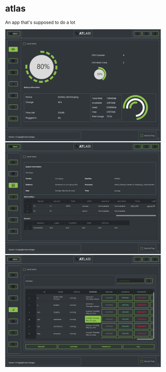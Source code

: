 # atlas
An app that's supposed to do a lot

![Web Analysis](files/pics/01.png)
![Web Analysis](files/pics/02.png)
![Web Analysis](files/pics/03.png)
